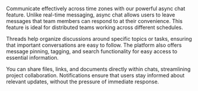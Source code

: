 Communicate effectively across time zones with our powerful async chat feature. Unlike real-time messaging, async chat allows users to leave messages that team members can respond to at their convenience. This feature is ideal for distributed teams working across different schedules.

Threads help organize discussions around specific topics or tasks, ensuring that important conversations are easy to follow. The platform also offers message pinning, tagging, and search functionality for easy access to essential information.

You can share files, links, and documents directly within chats, streamlining project collaboration. Notifications ensure that users stay informed about relevant updates, without the pressure of immediate response.
